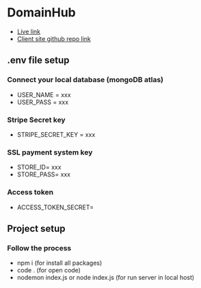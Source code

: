 # DomainHub

- [Live link](https://domain-hub-a81ae.web.app/)
- [Client site github repo link](https://github.com/khansuhad/domain-hub)

## .env file setup

 ### Connect your local database (mongoDB atlas)

- USER_NAME = xxx
- USER_PASS = xxx


### Stripe Secret key
- STRIPE_SECRET_KEY = xxx


### SSL payment system key
- STORE_ID= xxx
- STORE_PASS= xxx


### Access token
- ACCESS_TOKEN_SECRET= 


## Project setup

### Follow the process

- npm i (for install all packages)
- code . (for open code)
- nodemon index.js or node index.js  (for run server in local host)




